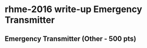 # rhme-2016 write-up Emergency Transmitter

<a name="emergencytransmitter"></a>
## Emergency Transmitter (Other - 500 pts)
